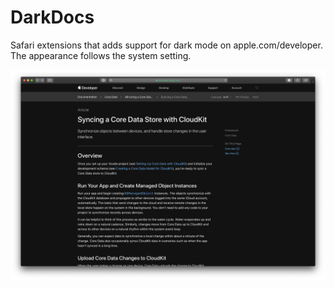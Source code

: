 # DarkDocs

Safari extensions that adds support for dark mode on apple.com/developer. The appearance follows the system setting.

![](https://raw.githubusercontent.com/simonbs/darkdocs/master/screenshot.png)
